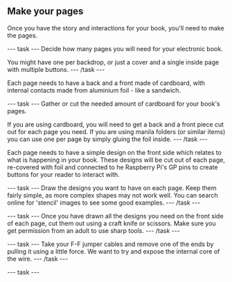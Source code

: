 ## Make your pages

Once you have the story and interactions for your book, you'll need to make the pages.

--- task ---
Decide how many pages you will need for your electronic book. 

You might have one per backdrop, or just a cover and a single inside page with multiple buttons.
--- /task ---

Each page needs to have a back and a front made of cardboard, with internal contacts made from aluminium foil - like a sandwich.

--- task ---
Gather or cut the needed amount of cardboard for your book's pages.

If you are using cardboard, you will need to get a back and a front piece cut out for each page you need. If you are using manila folders (or similar items) you can use one per page by simply gluing the foil inside.
--- /task ---

Each page needs to have a simple  design on the front side which relates to what is happening in your book. These designs will be cut out of each page, re-covered with foil and connected to he Raspberry Pi's GP pins to create buttons for your reader to interact with.

--- task ---
Draw the designs you want to have on each page. Keep them fairly simple, as more complex shapes may not work well. You can search online for 'stencil' images to see some good examples. 
--- /task ---

--- task ---
Once you have drawn all the designs you need on the front side of each page, cut them out using a craft knife or scissors. Make sure you get permission from an adult to use sharp tools.
--- /task --- 

--- task ---
Take your F-F jumper cables and remove one of the ends by pulling it using a little force. We want to try and expose the internal core of the wire.
--- /task ---

--- task ---

